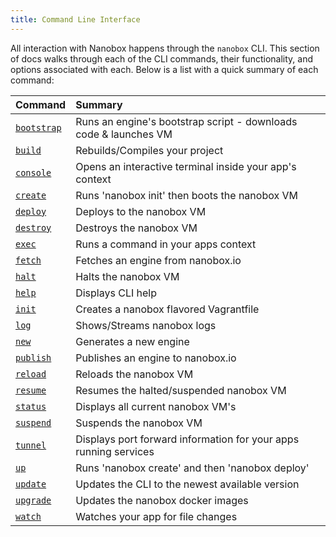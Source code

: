 ```yaml
---
title: Command Line Interface
---
```


All interaction with Nanobox happens through the `nanobox` CLI. This section of docs walks through each of the CLI commands, their functionality, and options associated with each. Below is a list with a quick summary of each command:

| Command                        | Summary                                                          |
| :----------------------------- | :--------------------------------------------------------------- |
| [`bootstrap`](/cli/bootstrap/) | Runs an engine's bootstrap script - downloads code & launches VM |
| [`build`](/cli/build/)         | Rebuilds/Compiles your project                                   |
| [`console`](/cli/console/)     | Opens an interactive terminal inside your app's context          |
| [`create`](/cli/create/)       | Runs 'nanobox init' then boots the nanobox VM                    |
| [`deploy`](/cli/deploy/)       | Deploys to the nanobox VM                                        |
| [`destroy`](/cli/destroy/)     | Destroys the nanobox VM                                          |
| [`exec`](/cli/exec/)           | Runs a command in your apps context                              |
| [`fetch`](/cli/fetch/)         | Fetches an engine from nanobox.io                                |
| [`halt`](/cli/halt/)           | Halts the nanobox VM                                             |
| [`help`](/cli/help/)           | Displays CLI help                                                |
| [`init`](/cli/init/)           | Creates a nanobox flavored Vagrantfile                           |
| [`log`](/cli/log/)             | Shows/Streams nanobox logs                                       |
| [`new`](/cli/new/)             | Generates a new engine                                           |
| [`publish`](/cli/publish/)     | Publishes an engine to nanobox.io                                |
| [`reload`](/cli/reload/)       | Reloads the nanobox VM                                           |
| [`resume`](/cli/resume/)       | Resumes the halted/suspended nanobox VM                          |
| [`status`](/cli/status/)       | Displays all current nanobox VM's                                |
| [`suspend`](/cli/suspend/)     | Suspends the nanobox VM                                          |
| [`tunnel`](/cli/tunnel/)       | Displays port forward information for your apps running services |
| [`up`](/cli/up/)               | Runs 'nanobox create' and then 'nanobox deploy'                  |
| [`update`](/cli/update/)       | Updates the CLI to the newest available version                  |
| [`upgrade`](/cli/upgrade/)     | Updates the nanobox docker images                                |
| [`watch`](/cli/watch/)         | Watches your app for file changes                                |
